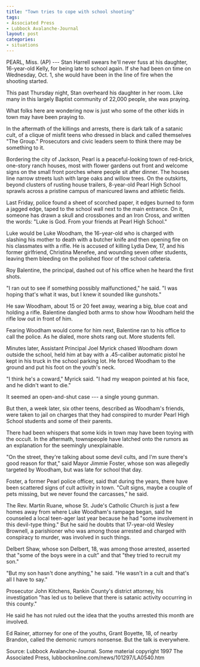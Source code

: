 ```yaml
---
title: "Town tries to cope with school shooting"
tags:
- Associated Press
- Lubbock Avalanche-Journal
layout: post
categories:
- situations
---
```


PEARL, Miss. (AP) --- Stan Harrell swears he'll never fuss at his daughter, 16-year-old Kelly, for being late to school again. If she had been on time on Wednesday, Oct. 1, she would have been in the line of fire when the shooting started.

This past Thursday night, Stan overheard his daughter in her room. Like many in this largely Baptist community of 22,000 people, she was praying.

What folks here are wondering now is just who some of the other kids in town may have been praying to.

In the aftermath of the killings and arrests, there is dark talk of a satanic cult, of a clique of misfit teens who dressed in black and called themselves "The Group." Prosecutors and civic leaders seem to think there may be something to it.

Bordering the city of Jackson, Pearl is a peaceful-looking town of red-brick, one-story ranch houses, most with flower gardens out front and welcome signs on the small front porches where people sit after dinner. The houses line narrow streets lush with large oaks and willow trees. On the outskirts, beyond clusters of rusting house trailers, 8-year-old Pearl High School sprawls across a pristine campus of manicured lawns and athletic fields.

Last Friday, police found a sheet of scorched paper, it edges burned to form a jagged edge, taped to the school wall next to the main entrance. On it, someone has drawn a skull and crossbones and an Iron Cross, and written the words: "Luke is God. From your friends at Pearl High School."

Luke would be Luke Woodham, the 16-year-old who is charged with slashing his mother to death with a butcher knife and then opening fire on his classmates with a rifle. He is accused of killing Lydia Dew, 17, and his former girlfriend, Christina Menefee, and wounding seven other students, leaving them bleeding on the polished floor of the school cafeteria.

Roy Balentine, the principal, dashed out of his office when he heard the first shots.

"I ran out to see if something possibly malfunctioned," he said. "I was hoping that's what it was, but I knew it sounded like gunshots."

He saw Woodham, about 15 or 20 feet away, wearing a big, blue coat and holding a rifle. Balentine dangled both arms to show how Woodham held the rifle low out in front of him.

Fearing Woodham would come for him next, Balentine ran to his office to call the police. As he dialed, more shots rang out. More students fell.

Minutes later, Assistant Principal Joel Myrick chased Woodham down outside the school, held him at bay with a .45-caliber automatic pistol he kept in his truck in the school parking lot. He forced Woodham to the ground and put his foot on the youth's neck.

"I think he's a coward," Myrick said. "I had my weapon pointed at his face, and he didn't want to die."

It seemed an open-and-shut case --- a single young gunman.

But then, a week later, six other teens, described as Woodham's friends, were taken to jail on charges that they had conspired to murder Pearl High School students and some of their parents.

There had been whispers that some kids in town may have been toying with the occult. In the aftermath, townspeople have latched onto the rumors as an explanation for the seemingly unexplainable.

"On the street, they're talking about some devil cults, and I'm sure there's good reason for that," said Mayor Jimmie Foster, whose son was allegedly targeted by Woodham, but was late for school that day.

Foster, a former Pearl police officer, said that during the years, there have been scattered signs of cult activity in town. "Cult signs, maybe a couple of pets missing, but we never found the carcasses," he said.

The Rev. Martin Ruane, whose St. Jude's Catholic Church is just a few homes away from where Luke Woodham's rampage began, said he counseled a local teen-ager last year because he had "some involvement in this devil-type thing." But he said he doubts that 17-year-old Wesley Brownell, a parishioner who was among those arrested and charged with conspiracy to murder, was involved in such things.

Delbert Shaw, whose son Delbert, 18, was among those arrested, asserted that "some of the boys were in a cult" and that "they tried to recruit my son."

"But my son hasn't done anything," he said. "He wasn't in a cult and that's all I have to say."

Prosecutor John Kitchens, Rankin County's district attorney, his investigation "has led us to believe that there is satanic activity occurring in this county."

He said he has not ruled out the idea that the youths arrested this month are involved.

Ed Rainer, attorney for one of the youths, Grant Boyette, 18, of nearby Brandon, called the demonic rumors nonsense. But the talk is everywhere.

Source: Lubbock Avalanche-Journal. Some material copyright 1997 The Associated Press, lubbockonline.com/news/101297/LA0540.htm
